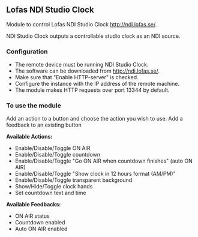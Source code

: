 ## Lofas NDI Studio Clock

Module to control Lofas NDI Studio Clock <http://ndi.lofas.se/>.

NDI Studio Clock outputs a controllable studio clock as an NDI source.

### Configuration
* The remote device must be running NDI Studio Clock.
* The software can be downloaded from <http://ndi.lofas.se/>.
* Make sure that "Enable HTTP-server" is checked.
* Configure the instance with the IP address of the remote machine.
* The module makes HTTP requests over port 13344 by default.

### To use the module
Add an action to a button and choose the action you wish to use.
Add a feedback to an existing button

**Available Actions:**
* Enable/Disable/Toggle ON AIR
* Enable/Disable/Toggle countdown
* Enable/Disable/Toggle "Go ON AIR when countdown finishes" (auto ON AIR)
* Enable/Disable/Toggle "Show clock in 12 hours format (AM/PM)"
* Enable/Disable/Toggle transparent background
* Show/Hide/Toggle clock hands
* Set countdown text and time

**Available Feedbacks:**
* ON AIR status
* Countdown enabled
* Auto ON AIR enabled
